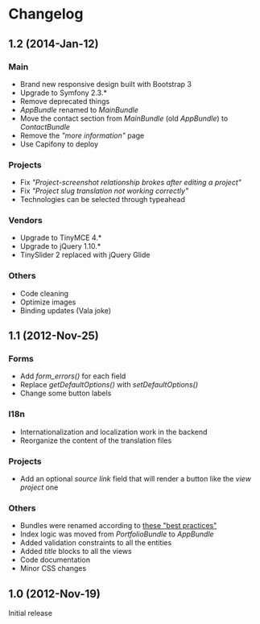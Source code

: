 # Changelog

## 1.2 (2014-Jan-12)

### Main

* Brand new responsive design built with Bootstrap 3
* Upgrade to Symfony 2.3.*
* Remove deprecated things
* *AppBundle* renamed to *MainBundle*
* Move the contact section from *MainBundle* (old *AppBundle*) to *ContactBundle*
* Remove the *"more information"* page
* Use Capifony to deploy

### Projects

* Fix *"Project-screenshot relationship brokes after editing a project"*
* Fix *"Project slug translation not working correctly"*
* Technologies can be selected through typeahead

### Vendors

* Upgrade to TinyMCE 4.*
* Upgrade to jQuery 1.10.*
* TinySlider 2 replaced with jQuery Glide

### Others

* Code cleaning
* Optimize images
* Binding updates (Vala joke)

## 1.1 (2012-Nov-25)

### Forms

* Add *form_errors()* for each field
* Replace *getDefaultOptions()* with *setDefaultOptions()*
* Change some button labels

### I18n

* Internationalization and localization work in the backend
* Reorganize the content of the translation files

### Projects

* Add an optional *source link* field that will render a button like the *view project* one

### Others

* Bundles were renamed according to [these "best practices"](http://symfony.com/doc/current/cookbook/bundles/best_practices.html)
* Index logic was moved from *PortfolioBundle* to *AppBundle*
* Added validation constraints to all the entities
* Added *title* blocks to all the views
* Code documentation
* Minor CSS changes

## 1.0 (2012-Nov-19)

Initial release
